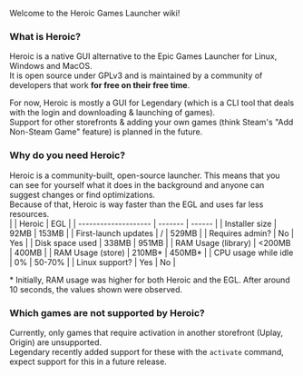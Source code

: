 Welcome to the Heroic Games Launcher wiki!

### What is Heroic?
Heroic is a native GUI alternative to the Epic Games Launcher for Linux, Windows and MacOS.  
It is open source under GPLv3 and is maintained by a community of developers that work **for free on their free time**.

For now, Heroic is mostly a GUI for Legendary (which is a CLI tool that deals with the login and downloading & launching of games).  
Support for other storefronts & adding your own games (think Steam's "Add Non-Steam Game" feature) is planned in the future.

### Why do you need Heroic?

<!-- For now this only compares Heroic and the EGL. Once other stores are supported, they should be added here -->

Heroic is a community-built, open-source launcher. This means that you can see for yourself what it does in the background and anyone can suggest changes or find optimizations.  
Because of that, Heroic is way faster than the EGL and uses far less resources.  
|                      | Heroic  | EGL    |
| -------------------- | ------- | ------ |
| Installer size       | 92MB    | 153MB  |
| First-launch updates | /       | 529MB  |
| Requires admin?      | No      | Yes    |
| Disk space used      | 338MB   | 951MB  |
| RAM Usage (library)  | <200MB  | 400MB  |
| RAM Usage (store)    | 210MB*  | 450MB* |
| CPU usage while idle | 0%      | 50-70% |
| Linux support?       | Yes     | No     |

\* Initially, RAM usage was higher for both Heroic and the EGL. After around 10 seconds, the values shown were observed.

### Which games are not supported by Heroic?
Currently, only games that require activation in another storefront (Uplay, Origin) are unsupported.  
Legendary recently added support for these with the `activate` command, expect support for this in a future release.
